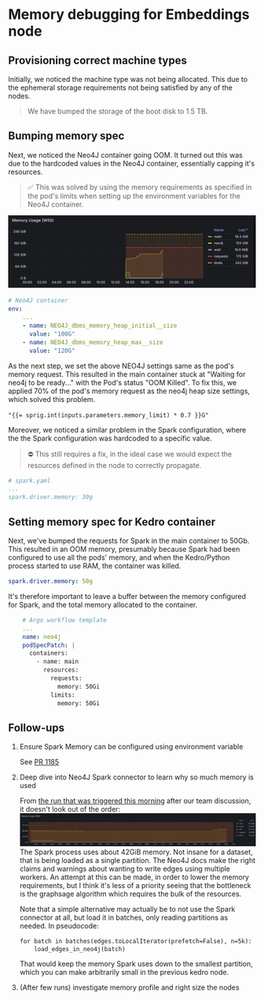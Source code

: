 # Memory debugging for Embeddings node

## Provisioning correct machine types

Initially, we noticed the machine type was not being allocated. This due to the ephemeral storage requirements not being satisfied by any of the nodes.

> We have bumped the storage of the boot disk to 1.5 TB.

## Bumping memory spec

Next, we noticed the Neo4J container going OOM. It turned out this was due to the hardcoded values in the Neo4J container, essentially capping it's resources.

> ✅ This was solved by using the memory requirements as specified in the pod's limits when setting up the environment variables for the Neo4J container.

![](./assets/memory_usage.png)

```yaml
# Neo4J container
env:
    ...
    - name: NEO4J_dbms_memory_heap_initial__size
      value: "100G"
    - name: NEO4J_dbms_memory_heap_max__size
      value: "120G"
```

As the next step, we set the above NEO4J settings same as the pod's memory request. This resulted in the main container stuck at "Waiting for neo4j to be ready..." with the Pod's status "OOM Killed".
To fix this, we applied 70% of the pod's memory request as the neo4j heap size settings, which solved this problem.

`"{{= sprig.int(inputs.parameters.memory_limit) * 0.7 }}G"`

Moreover, we noticed a similar problem in the Spark configuration, where the the Spark configuration was hardcoded to a specific value.

> ⛔️ This still requires a fix, in the ideal case we would expect the resources defined in the node to correctly propagate.

```yaml
# spark.yaml
...
spark.driver.memory: 30g
```

## Setting memory spec for Kedro container

Next, we've bumped the requests for Spark in the main container to 50Gb. This resulted in an OOM memory, presumably because Spark had been configured to use all the pods' memory, and when the Kedro/Python process started to use RAM, the container was killed.

```yaml
spark.driver.memory: 50g
```

It's therefore important to leave a buffer between the memory configured for Spark, and the total memory allocated to the container.

```yaml
    # Argo workflow template
    ...
    name: neo4j
    podSpecPatch: |
      containers:
        - name: main
          resources:
            requests:
              memory: 50Gi
            limits:
              memory: 50Gi
```

## Follow-ups

1. Ensure Spark Memory can be configured using environment variable

   See [PR 1185](https://github.com/everycure-org/matrix/pull/1185)

2. Deep dive into Neo4J Spark connector to learn why so much memory is used

   From [the run that was triggered this
   morning](https://argo.platform.dev.everycure.org/workflows/argo-workflows/debug-integrated-embeddings-ac71c0f1?tab=workflow&uid=a9999975-9e1e-483b-a737-58ccb7b84227)
   after our team discussion, it doesn't look out of the order:
   ![](./assets/mem_usage_embeddings_pod.png) The Spark process uses about
   42GiB memory. Not insane for a dataset, that is being loaded as a single
   partition. The Neo4J docs make the right claims and warnings about wanting
   to write edges using multiple workers. An attempt at this can be made, in
   order to lower the memory requirements, but I think it's less of a priority
   seeing that the bottleneck is the graphsage algorithm which requires the
   bulk of the resources.

   Note that a simple alternative may actually be to not use the Spark
   connector at all, but load it in batches, only reading partitions as needed.
   In pseudocode:

   ```
   for batch in batches(edges.toLocalIterator(prefetch=False), n=5k):
       load_edges_in_neo4j(batch)
   ```

   That would keep the memory Spark uses down to the smallest partition, which
   you can make arbitrarily small in the previous kedro node.

3. (After few runs) investigate memory profile and right size the nodes
